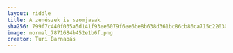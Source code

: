 ```yaml
---
layout: riddle
title: A zenészek is szomjasak
sha256: 799f7c440f035a5d141f93ee6079f6ee6be8b638d361bc86cb86ca715c220301
image: normal_7871684b452e1b6f.png
creator: Turi Barnabás
---
```

